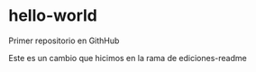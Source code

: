 # hello-world
Primer repositorio en GithHub


Este es un cambio que hicimos en la rama de ediciones-readme
